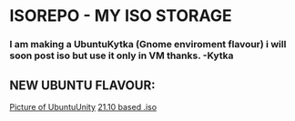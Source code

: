 # ISOREPO - MY ISO STORAGE
### **I am making a UbuntuKytka (Gnome enviroment flavour) i will soon post iso but use it only in VM thanks. -Kytka**
## NEW UBUNTU FLAVOUR:
[Picture of UbuntuUnity](https://github.com/kytkaprogramuje/isorepo/blob/gh-pages/Sn%C3%ADmek%20obrazovky%20po%C5%99%C3%ADzen%C3%BD%202022-03-20%2010-48-13.png)
[21.10 based .iso ](http://linux.darkpenguin.net/distros/ubuntu-unity/21.10/ubuntu-unity-21.10.iso)
